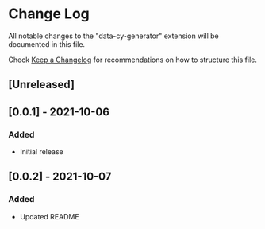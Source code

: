 # Change Log
All notable changes to the "data-cy-generator" extension will be documented in this file.

Check [Keep a Changelog](http://keepachangelog.com/) for recommendations on how to structure this file.

## [Unreleased]

## [0.0.1] - 2021-10-06
### Added
- Initial release

## [0.0.2] - 2021-10-07
### Added
- Updated README